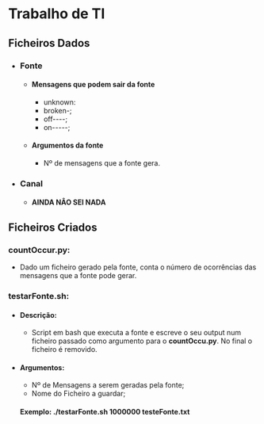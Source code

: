 # Trabalho de TI

## Ficheiros Dados
+ ### Fonte
    + #### Mensagens que podem sair da fonte
        + unknown:
        + broken-;
        + off----;
        + on-----;
    + #### Argumentos da fonte
        + Nº de mensagens que a fonte gera.
+ ### Canal
    + #### AINDA NÂO SEI NADA

## Ficheiros Criados
### countOccur.py:
+ Dado um ficheiro gerado pela fonte, conta o número de ocorrências das mensagens que a fonte pode gerar.
### testarFonte.sh:
+ #### Descrição:
    + Script em bash que executa a fonte e escreve o seu output num ficheiro passado como argumento para o <strong>countOccu.py</strong>. No final o ficheiro é removido.
+ #### Argumentos:
    + Nº de Mensagens a serem geradas pela fonte;
    + Nome do Ficheiro a guardar;
    #### Exemplo: ./testarFonte.sh 1000000 testeFonte.txt



